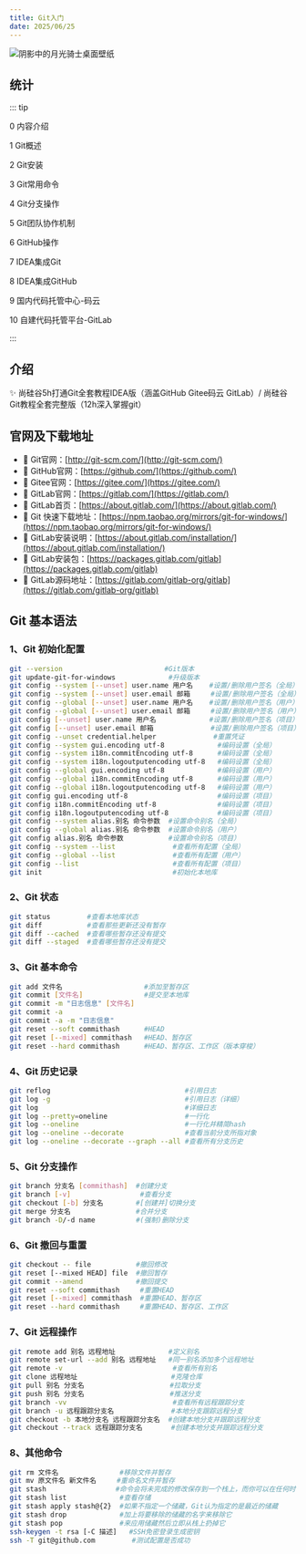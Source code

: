 ```yaml
---
title: Git入门
date: 2025/06/25
---
```


![阴影中的月光骑士桌面壁纸](https://bizhi1.com/wp-content/uploads/2024/12/moon-knight-in-the-shadows-desktop-wallpaper.jpg)

## 统计

::: tip

0 内容介绍

1 Git概述

2 Git安装

3 Git常用命令

4 Git分支操作

5 Git团队协作机制

6 GitHub操作

7 IDEA集成Git

8 IDEA集成GitHub

9 国内代码托管中心-码云

10 自建代码托管平台-GitLab

:::



## 介绍

:sparkles: 尚硅谷5h打通Git全套教程IDEA版（涵盖GitHub Gitee码云 GitLab）/ 尚硅谷Git教程全套完整版（12h深入掌握git）



## 官网及下载地址

- :link: Git官网：[http://git-scm.com/](http://git-scm.com/)
- :link: GitHub官网：[https://github.com/](https://github.com/)
- :link: Gitee官网：[https://gitee.com/](https://gitee.com/)
- :link: GitLab官网：[https://gitlab.com/](https://gitlab.com/)
- :link: GitLab首页：[https://about.gitlab.com/](https://about.gitlab.com/)
- :link: Git 快速下载地址：[https://npm.taobao.org/mirrors/git-for-windows/](https://npm.taobao.org/mirrors/git-for-windows/)
- :link: GitLab安装说明：[https://about.gitlab.com/installation/](https://about.gitlab.com/installation/)
- :link: GitLab安装包：[https://packages.gitlab.com/gitlab](https://packages.gitlab.com/gitlab)
- :link: GitLab源码地址：[https://gitlab.com/gitlab-org/gitlab](https://gitlab.com/gitlab-org/gitlab)



## Git 基本语法

### 1、Git 初始化配置

```bash
git --version  					      #Git版本
git update-git-for-windows		       #升级版本
git config --system [--unset] user.name 用户名    #设置/删除用户签名（全局）
git config --system [--unset] user.email 邮箱     #设置/删除用户签名（全局） 
git config --global [--unset] user.name 用户名    #设置/删除用户签名（用户）
git config --global [--unset] user.email 邮箱     #设置/删除用户签名（用户）
git config [--unset] user.name 用户名             #设置/删除用户签名（项目）
git config [--unset] user.email 邮箱              #设置/删除用户签名（项目）   
git config --unset credential.helper              #重置凭证
git config --system gui.encoding utf-8             #编码设置（全局）
git config --system i18n.commitEncoding utf-8      #编码设置（全局）
git config --system i18n.logoutputencoding utf-8   #编码设置（全局）
git config --global gui.encoding utf-8             #编码设置（用户）
git config --global i18n.commitEncoding utf-8      #编码设置（用户）
git config --global i18n.logoutputencoding utf-8   #编码设置（用户）
git config gui.encoding utf-8                      #编码设置（项目）
git config i18n.commitEncoding utf-8               #编码设置（项目）
git config i18n.logoutputencoding utf-8            #编码设置（项目）
git config --system alias.别名 命令参数  #设置命令别名（全局）
git config --global alias.别名 命令参数  #设置命令别名（用户）
git config alias.别名 命令参数           #设置命令别名（项目） 
git config --system --list              #查看所有配置（全局）
git config --global --list              #查看所有配置（用户）
git config --list                       #查看所有配置（项目）
git init                                #初始化本地库
```

### 2、Git 状态

```bash
git status         #查看本地库状态
git diff           #查看那些更新还没有暂存
git diff --cached  #查看哪些暂存还没有提交
git diff --staged  #查看哪些暂存还没有提交
```

### 3、Git 基本命令

```bash
git add 文件名                    #添加至暂存区
git commit [文件名]               #提交至本地库
git commit -m "日志信息" [文件名]
git commit -a
git commit -a -m "日志信息"
git reset --soft commithash      #HEAD
git reset [--mixed] commithash   #HEAD、暂存区
git reset --hard commithash      #HEAD、暂存区、工作区（版本穿梭）
```

### 4、Git 历史记录

```bash
git reflog                                 #引用日志
git log -g                                 #引用日志（详细）
git log                                    #详细日志
git log --pretty=oneline                   #一行化
git log --oneline                          #一行化并精简hash
git log --oneline --decorate               #查看当前分支所指对象
git log --oneline --decorate --graph --all #查看所有分支历史
```

### 5、Git 分支操作

```bash
git branch 分支名 [commithash]  #创建分支
git branch [-v]                 #查看分支
git checkout [-b] 分支名        #[创建并]切换分支
git merge 分支名                #合并分支
git branch -D/-d name          #(强制)删除分支
```

### 6、Git 撤回与重置

```bash
git checkout -- file           #撤回修改
git reset [--mixed HEAD] file  #撤回暂存
git commit --amend             #撤回提交
git reset --soft commithash     #重置HEAD
git reset [--mixed] commithash  #重置HEAD、暂存区
git reset --hard commithash     #重置HEAD、暂存区、工作区
```

### 7、Git 远程操作

```bash
git remote add 别名 远程地址             #定义别名
git remote set-url --add 别名 远程地址   #同一别名添加多个远程地址
git remote -v                           #查看所有别名
git clone 远程地址                       #克隆仓库
git pull 别名 分支名                     #拉取分支
git push 别名 分支名                     #推送分支
git branch -vv                          #查看所有远程跟踪分支
git branch -u 远程跟踪分支名              #本地分支跟踪远程分支
git checkout -b 本地分支名 远程跟踪分支名  #创建本地分支并跟踪远程分支
git checkout --track 远程跟踪分支名       #创建本地分支并跟踪远程分支
```

### 8、其他命令

```bash
git rm 文件名               #移除文件并暂存
git mv 原文件名 新文件名     #重命名文件并暂存
git stash  				  #命令会将未完成的修改保存到一个栈上，而你可以在任何时候重新应用这些改动(git stash apply) 
git stash list             #查看存储
git stash apply stash@{2}  #如果不指定一个储藏，Git认为指定的是最近的储藏
git stash drop             #加上将要移除的储藏的名字来移除它
git stash pop              #来应用储藏然后立即从栈上扔掉它
ssh-keygen -t rsa [-C 描述]   #SSH免密登录生成密钥
ssh -T git@github.com         #测试配置是否成功
```


